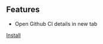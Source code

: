 ## Features
- Open Github CI details in new tab

[Install](https://github.com/ZendyLim/GithubEnhancer/raw/master/code.user.js)
